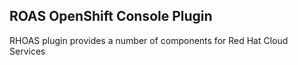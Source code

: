 ## ROAS OpenShift Console Plugin

RHOAS plugin provides a number of components for Red Hat Cloud Services
